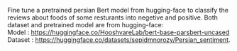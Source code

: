 Fine tune a pretrained persian Bert model from hugging-face to classify the reviews about foods of some resturants into negetive and positive.
Both dataset and pretrained model are from hugging-face:
<br>Model : https://huggingface.co/HooshvareLab/bert-base-parsbert-uncased
<br>Dataset : https://huggingface.co/datasets/sepidmnorozy/Persian_sentiment.
